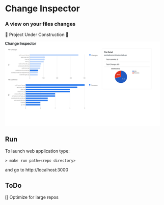 # Change Inspector
### A view on your files changes

:construction: Project Under Construction :construction:

![Scrennshot](https://github.com/giodiblasi/ChangeInspector/blob/master/screenshots/example.png)

## Run
To launch web application type:
```
> make run path=<repo directory>
```
and go to http://localhost:3000

## ToDo
[] Optimize for large repos


